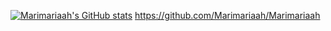 [![Marimariaah's GitHub stats](https://github-readme-stats.vercel.app/api?username=Marimariaah&hide=contribs,prs?count_private=true&show_icons=true&theme=tokyonight)](https://github.com/Marimariaah/github-readme-stats)
https://github.com/Marimariaah/Marimariaah
